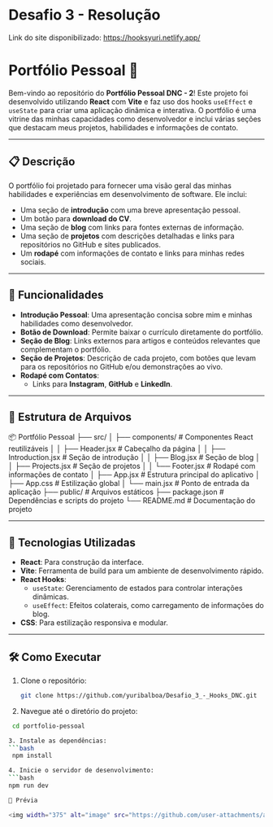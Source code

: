 # Desafio 3 - Resolução

Link do site disponibilizado: https://hooksyuri.netlify.app/

# Portfólio Pessoal 🚀

Bem-vindo ao repositório do **Portfólio Pessoal DNC - 2**! Este projeto foi desenvolvido utilizando **React** com **Vite** e faz uso dos hooks `useEffect` e `useState` para criar uma aplicação dinâmica e interativa. O portfólio é uma vitrine das minhas capacidades como desenvolvedor e inclui várias seções que destacam meus projetos, habilidades e informações de contato.

---

## 📋 Descrição

O portfólio foi projetado para fornecer uma visão geral das minhas habilidades e experiências em desenvolvimento de software. Ele inclui:

- Uma seção de **introdução** com uma breve apresentação pessoal.
- Um botão para **download do CV**.
- Uma seção de **blog** com links para fontes externas de informação.
- Uma seção de **projetos** com descrições detalhadas e links para repositórios no GitHub e sites publicados.
- Um **rodapé** com informações de contato e links para minhas redes sociais.

---

## 🎨 Funcionalidades

- **Introdução Pessoal**: Uma apresentação concisa sobre mim e minhas habilidades como desenvolvedor.
- **Botão de Download**: Permite baixar o currículo diretamente do portfólio.
- **Seção de Blog**: Links externos para artigos e conteúdos relevantes que complementam o portfólio.
- **Seção de Projetos**: Descrição de cada projeto, com botões que levam para os repositórios no GitHub e/ou demonstrações ao vivo.
- **Rodapé com Contatos**:
  - Links para **Instagram**, **GitHub** e **LinkedIn**.

---

## 📂 Estrutura de Arquivos

📦 Portfólio Pessoal ├── src/ │ ├── components/ # Componentes React reutilizáveis │ │ ├── Header.jsx # Cabeçalho da página │ │ ├── Introduction.jsx # Seção de introdução │ │ ├── Blog.jsx # Seção de blog │ │ ├── Projects.jsx # Seção de projetos │ │ └── Footer.jsx # Rodapé com informações de contato │ ├── App.jsx # Estrutura principal do aplicativo │ ├── App.css # Estilização global │ └── main.jsx # Ponto de entrada da aplicação ├── public/ # Arquivos estáticos ├── package.json # Dependências e scripts do projeto └── README.md # Documentação do projeto

---

## 🚀 Tecnologias Utilizadas

- **React**: Para construção da interface.
- **Vite**: Ferramenta de build para um ambiente de desenvolvimento rápido.
- **React Hooks**:
  - `useState`: Gerenciamento de estados para controlar interações dinâmicas.
  - `useEffect`: Efeitos colaterais, como carregamento de informações do blog.
- **CSS**: Para estilização responsiva e modular.

---

## 🛠️ Como Executar

1. Clone o repositório:
   ```bash
   git clone https://github.com/yuribalboa/Desafio_3_-_Hooks_DNC.git

2. Navegue até o diretório do projeto:
 ```bash
  cd portfolio-pessoal

3. Instale as dependências:
 ```bash
  npm install

4. Inicie o servidor de desenvolvimento:
 ```bash
npm run dev

🌟 Prévia

<img width="375" alt="image" src="https://github.com/user-attachments/assets/010ad484-9988-4003-ad21-8559caa26b7a">
